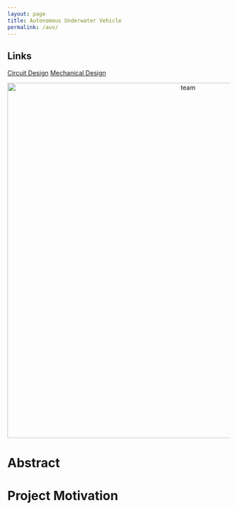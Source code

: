 ```yaml
---
layout: page
title: Autonomous Underwater Vehicle
permalink: /auv/
---
```


## Links
[Circuit Design](/auv/circuitdesign)
[Mechanical Design](/auv/mechdesign)




<n></n>
<div style="text-align: center">
  <img src="../assets/img/team.png" alt="team" width="800" />
</div>
<n></n>


# Abstract
<n></n>


# Project Motivation
<n></n>

